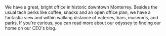 We have a great, bright office in historic downtown Monterrey. Besides the
usual tech perks like coffee, snacks and an open office plan, we have a
fantastic view and within walking distance of eateries, bars, museums, and
parks. If you're curious, you can read more about our odyssey to finding our
home on our CEO's blog.
